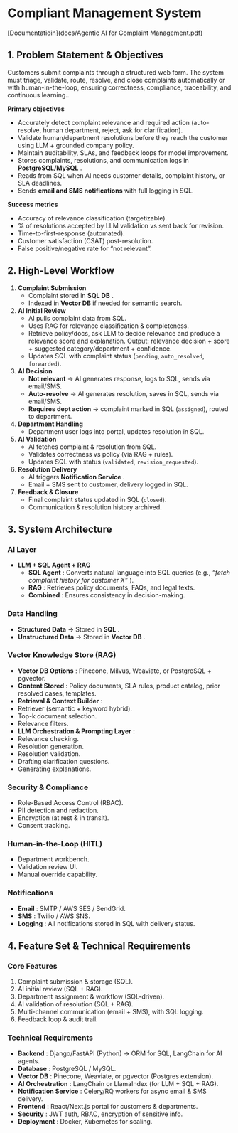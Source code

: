 # Compliant Management System

[Documentatioin](docs/Agentic AI for Complaint Management.pdf)

## 1. Problem Statement & Objectives

Customers submit complaints through a structured web form. The system must triage, validate, route, resolve, and close complaints automatically or with human-in-the-loop, ensuring correctness, compliance, traceability, and continuous learning..

**Primary objectives**

* Accurately detect complaint relevance and required action (auto-resolve, human department, reject, ask for clarification).
* Validate human/department resolutions before they reach the customer using LLM + grounded company policy.
* Maintain auditability, SLAs, and feedback loops for model improvement.
* Stores complaints, resolutions, and communication logs in  **PostgreSQL/MySQL** .
* Reads from SQL when AI needs customer details, complaint history, or SLA deadlines.
* Sends **email and SMS notifications** with full logging in SQL.

**Success metrics**

* Accuracy of relevance classification (targetizable).
* % of resolutions accepted by LLM validation vs sent back for revision.
* Time-to-first-response (automated).
* Customer satisfaction (CSAT) post-resolution.
* False positive/negative rate for “not relevant”.

## **2. High-Level Workflow**

1. **Complaint Submission**
   * Complaint stored in  **SQL DB** .
   * Indexed in **Vector DB** if needed for semantic search.
2. **AI Initial Review**
   * AI pulls complaint data from SQL.
   * Uses RAG for relevance classification & completeness.
   * Retrieve policy/docs, ask LLM to decide relevance and produce a relevance score and explanation. Output: relevance decision + score + suggested category/department + confidence.
   * Updates SQL with complaint status (`pending`, `auto_resolved`, `forwarded`).
3. **AI Decision**
   * **Not relevant** → AI generates response, logs to SQL, sends via email/SMS.
   * **Auto-resolve** → AI generates resolution, saves in SQL, sends via email/SMS.
   * **Requires dept action** → complaint marked in SQL (`assigned`), routed to department.
4. **Department Handling**
   * Department user logs into portal, updates resolution in SQL.
5. **AI Validation**
   * AI fetches complaint & resolution from SQL.
   * Validates correctness vs policy (via RAG + rules).
   * Updates SQL with status (`validated`, `revision_requested`).
6. **Resolution Delivery**
   * AI triggers  **Notification Service** .
   * Email + SMS sent to customer, delivery logged in SQL.
7. **Feedback & Closure**
   * Final complaint status updated in SQL (`closed`).
   * Communication & resolution history archived.

## **3. System Architecture**

### **AI Layer**

* **LLM + SQL Agent + RAG**
  * **SQL Agent** : Converts natural language into SQL queries (e.g.,  *“fetch complaint history for customer X”* ).
  * **RAG** : Retrieves policy documents, FAQs, and legal texts.
  * **Combined** : Ensures consistency in decision-making.

### **Data Handling**

* **Structured Data** → Stored in  **SQL** .
* **Unstructured Data** → Stored in  **Vector DB** .

### **Vector Knowledge Store (RAG)**

* **Vector DB Options** : Pinecone, Milvus, Weaviate, or PostgreSQL + pgvector.
* **Content Stored** : Policy documents, SLA rules, product catalog, prior resolved cases, templates.
* **Retrieval & Context Builder** :
* Retriever (semantic + keyword hybrid).
* Top-k document selection.
* Relevance filters.
* **LLM Orchestration & Prompting Layer** :
* Relevance checking.
* Resolution generation.
* Resolution validation.
* Drafting clarification questions.
* Generating explanations.

### **Security & Compliance**

* Role-Based Access Control (RBAC).
* PII detection and redaction.
* Encryption (at rest & in transit).
* Consent tracking.

### **Human-in-the-Loop (HITL)**

* Department workbench.
* Validation review UI.
* Manual override capability.

### **Notifications**

* **Email** : SMTP / AWS SES / SendGrid.
* **SMS** : Twilio / AWS SNS.
* **Logging** : All notifications stored in SQL with delivery status.

## **4. Feature Set & Technical Requirements**

### **Core Features**

1. Complaint submission & storage (SQL).
2. AI initial review (SQL + RAG).
3. Department assignment & workflow (SQL-driven).
4. AI validation of resolution (SQL + RAG).
5. Multi-channel communication (email + SMS), with SQL logging.
6. Feedback loop & audit trail.

### **Technical Requirements**

* **Backend** : Django/FastAPI (Python) → ORM for SQL, LangChain for AI agents.
* **Database** : PostgreSQL / MySQL.
* **Vector DB** : Pinecone, Weaviate, or pgvector (Postgres extension).
* **AI Orchestration** : LangChain or LlamaIndex (for LLM + SQL + RAG).
* **Notification Service** : Celery/RQ workers for async email & SMS delivery.
* **Frontend** : React/Next.js portal for customers & departments.
* **Security** : JWT auth, RBAC, encryption of sensitive info.
* **Deployment** : Docker, Kubernetes for scaling.
